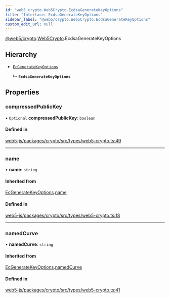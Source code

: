```yaml
---
id: "web5_crypto.Web5Crypto.EcdsaGenerateKeyOptions"
title: "Interface: EcdsaGenerateKeyOptions"
sidebar_label: "@web5/crypto.Web5Crypto.EcdsaGenerateKeyOptions"
custom_edit_url: null
---
```


[@web5/crypto](../modules/web5_crypto.md).[Web5Crypto](../namespaces/web5_crypto.Web5Crypto.md).EcdsaGenerateKeyOptions

## Hierarchy

- [`EcGenerateKeyOptions`](web5_crypto.Web5Crypto.EcGenerateKeyOptions.md)

  ↳ **`EcdsaGenerateKeyOptions`**

## Properties

### compressedPublicKey

• `Optional` **compressedPublicKey**: `boolean`

#### Defined in

[web5-js/packages/crypto/src/types/web5-crypto.ts:49](https://github.com/TBD54566975/web5-js/blob/ff920f5/packages/crypto/src/types/web5-crypto.ts#L49)

___

### name

• **name**: `string`

#### Inherited from

[EcGenerateKeyOptions](web5_crypto.Web5Crypto.EcGenerateKeyOptions.md).[name](web5_crypto.Web5Crypto.EcGenerateKeyOptions.md#name)

#### Defined in

[web5-js/packages/crypto/src/types/web5-crypto.ts:18](https://github.com/TBD54566975/web5-js/blob/ff920f5/packages/crypto/src/types/web5-crypto.ts#L18)

___

### namedCurve

• **namedCurve**: `string`

#### Inherited from

[EcGenerateKeyOptions](web5_crypto.Web5Crypto.EcGenerateKeyOptions.md).[namedCurve](web5_crypto.Web5Crypto.EcGenerateKeyOptions.md#namedcurve)

#### Defined in

[web5-js/packages/crypto/src/types/web5-crypto.ts:41](https://github.com/TBD54566975/web5-js/blob/ff920f5/packages/crypto/src/types/web5-crypto.ts#L41)
